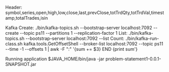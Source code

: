Header: symbol,series,open,high,low,close,last,prevClose,totTrdQty,totTrdVal,timestamp,totalTrades,isin

Kafka
	Create:	./bin/kafka-topics.sh --bootstrap-server localhost:7092 --create --topic ps11 --partitions 1 --replication-factor 1
	List:	./bin/kafka-topics.sh --bootstrap-server localhost:7092 --list
	Count:	./bin/kafka-run-class.sh kafka.tools.GetOffsetShell --broker-list  localhost:7092  --topic  ps11 --time -1 --offsets 1 | awk -F ":" '{sum += $3} END {print sum'}
	
Running application
	$JAVA_HOME/bin/java -jar problem-statement1-0.0.1-SNAPSHOT.jar <nThreads>